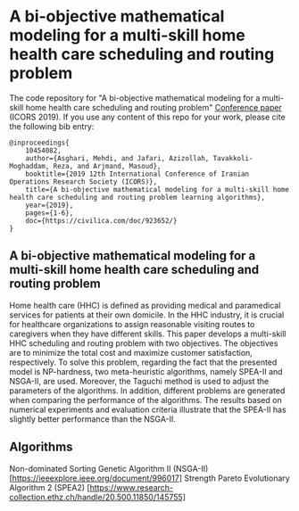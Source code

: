 # A bi-objective mathematical modeling for a multi-skill home health care scheduling and routing problem

The code repository for "A bi-objective mathematical modeling for a multi-skill home health care scheduling and routing problem" [Conference paper](https://https://civilica.com/doc/923652/) (ICORS 2019). If you use any content of this repo for your work, please cite the following bib entry:
  
    @inproceedings{
        10454082,
        author={Asghari, Mehdi, and Jafari, Azizollah, Tavakkoli-Moghaddam, Reza, and Arjmand, Masoud},
        booktitle={2019 12th International Conference of Iranian Operations Research Society (ICORS)}, 
        title={A bi-objective mathematical modeling for a multi-skill home health care scheduling and routing problem learning algorithms}, 
        year={2019},
        pages={1-6},
        doc={https://civilica.com/doc/923652/}
    }


## A bi-objective mathematical modeling for a multi-skill home health care scheduling and routing problem

Home health care (HHC) is defined as providing medical and paramedical services for patients at their own domicile. In the HHC industry, it is crucial for healthcare organizations to assign reasonable visiting routes to caregivers when they have different skills. This paper develops a multi-skill HHC scheduling and routing problem with two objectives. The objectives are to minimize the total cost and maximize customer satisfaction, respectively. To solve this problem, regarding the fact that the presented model is NP-hardness, two meta-heuristic algorithms, namely SPEA-II and NSGA-II, are used. Moreover, the Taguchi method is used to adjust the parameters of the algorithms. In addition, different problems are generated when comparing the performance of the algorithms. The results based on numerical experiments and evaluation criteria illustrate that the SPEA-II has slightly better performance than the NSGA-II.

## Algorithms


Non-dominated Sorting Genetic Algorithm II (NSGA-II) [https://ieeexplore.ieee.org/document/996017]
Strength Pareto Evolutionary Algorithm 2 (SPEA2) [https://www.research-collection.ethz.ch/handle/20.500.11850/145755]


